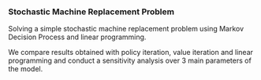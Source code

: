 ### Stochastic Machine Replacement Problem

Solving a simple stochastic machine replacement problem using Markov Decision Process and linear programming. 

We compare results obtained with policy iteration, value iteration and linear programming and conduct a sensitivity analysis over 3 main parameters of the model.
